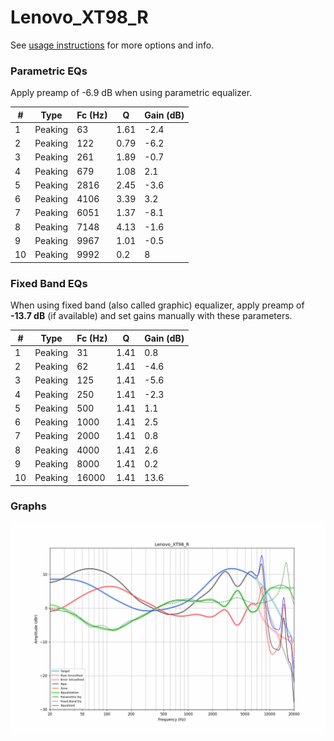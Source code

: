 # Lenovo_XT98_R
See [usage instructions](https://github.com/jaakkopasanen/AutoEq#usage) for more options and info.

### Parametric EQs
Apply preamp of -6.9 dB when using parametric equalizer.

|   # | Type    |   Fc (Hz) |    Q |   Gain (dB) |
|-----|---------|-----------|------|-------------|
|   1 | Peaking |        63 | 1.61 |        -2.4 |
|   2 | Peaking |       122 | 0.79 |        -6.2 |
|   3 | Peaking |       261 | 1.89 |        -0.7 |
|   4 | Peaking |       679 | 1.08 |         2.1 |
|   5 | Peaking |      2816 | 2.45 |        -3.6 |
|   6 | Peaking |      4106 | 3.39 |         3.2 |
|   7 | Peaking |      6051 | 1.37 |        -8.1 |
|   8 | Peaking |      7148 | 4.13 |        -1.6 |
|   9 | Peaking |      9967 | 1.01 |        -0.5 |
|  10 | Peaking |      9992 | 0.2  |         8   |

### Fixed Band EQs
When using fixed band (also called graphic) equalizer, apply preamp of **-13.7 dB** (if available) and set gains manually with these parameters.

|   # | Type    |   Fc (Hz) |    Q |   Gain (dB) |
|-----|---------|-----------|------|-------------|
|   1 | Peaking |        31 | 1.41 |         0.8 |
|   2 | Peaking |        62 | 1.41 |        -4.6 |
|   3 | Peaking |       125 | 1.41 |        -5.6 |
|   4 | Peaking |       250 | 1.41 |        -2.3 |
|   5 | Peaking |       500 | 1.41 |         1.1 |
|   6 | Peaking |      1000 | 1.41 |         2.5 |
|   7 | Peaking |      2000 | 1.41 |         0.8 |
|   8 | Peaking |      4000 | 1.41 |         2.6 |
|   9 | Peaking |      8000 | 1.41 |         0.2 |
|  10 | Peaking |     16000 | 1.41 |        13.6 |

### Graphs
![](./Lenovo_XT98_R.png)

